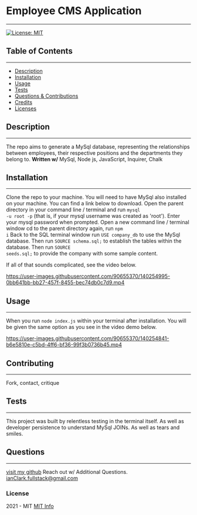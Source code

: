 # Employee CMS Application
 ------
 [![License: MIT](https://img.shields.io/badge/License-MIT-yellow.svg)](https://opensource.org/licenses/MIT)
 
 ## Table of Contents
 ------
 
 * [Description](#description)
 * [Installation](#installation)
 * [Usage](#usage)
 * [Tests](#tests)
 * [Questions & Contributions](#questions-contribute)
 * [Credits](#credits)
 * [Licenses](#licenses)
 
 ## Description
 ------
 The repo aims to generate a MySql database, representing the relationships between employees, their respective positions and the departments they belong to. 
 **Written w/**
 MySql, Node js, JavaScript, Inquirer, Chalk
 
 ## Installation
 ------
 Clone the repo to your machine. You will need to have MySql also installed on your machine. You can find a link below to download. 
 Open the parent directory in your command line / terminal and run <code>mysql -u root -p</code> (that is, if your mysql username was created as 'root').
 Enter your mysql password when prompted. 
 Open a new command line / terminal window cd to the parent directory again, run <code>npm i</code> 
 Back to the SQL terminal window run <code>USE company_db</code> to use the MySql database.
 Then run <code>SOURCE schema.sql;</code> to establish the tables within the database. 
 Then run <code>SOURCE seeds.sql;</code> to provide the company with some sample content. 
 
 If all of that sounds complicated, see the video below.
 

https://user-images.githubusercontent.com/90655370/140254995-0bb641bb-bb27-457f-8455-bec74db0c7d9.mp4


 
 ## Usage
 ------
 When you run <code>node index.js</code> within your terminal after installation. You will be given the same option as you see in the video demo below.
 

https://user-images.githubusercontent.com/90655370/140254841-b6e5810e-c5bd-4ff6-bf36-99f3b0736b45.mp4


 
 ## Contributing
 ------
 Fork, contact, critique
 
 ## Tests
 ------
 This project was built by relentless testing in the terminal itself. As well as developer persistence to understand MySql JOINs. As well as tears and smiles.
  ## Questions
 ------
 [visit my github](https://www.github.com/ianClark.fullstack)
 Reach out w/ Additional Questions.
 ianClark.fullstack@gmail.com
 
  ### License
  2021 - MIT
 [MIT Info](https://choosealicense.com/licenses/mit/)
